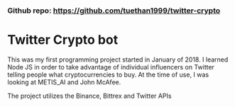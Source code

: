 ### Github repo: https://github.com/tuethan1999/twitter-crypto

# Twitter Crypto bot
This was my first programming project started in January of 2018. I learned Node JS in order to take advantage of individual influencers on Twitter telling people what cryptocurrencies to buy. At the time of use, I was looking at METIS_AI and John McAfee.

The project utilizes the Binance, Bittrex and Twitter APIs
